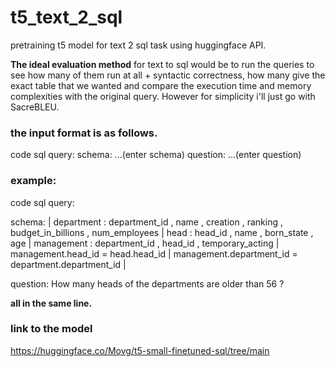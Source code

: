 # t5_text_2_sql
pretraining t5 model for text 2 sql task using huggingface API.

__The ideal evaluation method__ for text to sql would be to run the queries to see how many of them run at all + syntactic correctness, how many give the exact table that we wanted and compare the execution time and memory complexities with the original query. However for simplicity i'll just go with SacreBLEU.

### the input format is as follows.

code sql query: schema: ...(enter schema) question: ...(enter question)


### example:

code sql query:

schema: | department : department_id , name , creation , ranking , budget_in_billions , num_employees | head : head_id , name , born_state , age | management : department_id , head_id , temporary_acting | management.head_id = head.head_id | management.department_id = department.department_id |

question: How many heads of the departments are older than 56 ?

**all in the same line.**

### link to the model

https://huggingface.co/Movg/t5-small-finetuned-sql/tree/main
